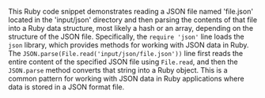 This Ruby code snippet demonstrates reading a JSON file named 'file.json' located in the 'input/json' directory and then parsing the contents of that file into a Ruby data structure, most likely a hash or an array, depending on the structure of the JSON file. Specifically, the `require 'json'` line loads the `json` library, which provides methods for working with JSON data in Ruby. The `JSON.parse(File.read('input/json/file.json'))` line first reads the entire content of the specified JSON file using `File.read`, and then the `JSON.parse` method converts that string into a Ruby object. This is a common pattern for working with JSON data in Ruby applications where data is stored in a JSON format file.